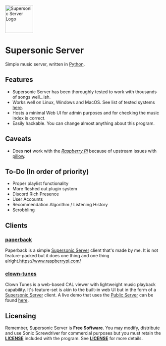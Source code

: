 <img alt="Supersonic Server Logo" src="https://github.com/yuckdevchan/Supersonic-Server/assets/60288171/e79ddd63-9945-448d-8793-b300907010a5" height="90">

# Supersonic Server
Simple music server, written in [Python](https://python.org).
## Features
- Supersonic Server has been thoroughly tested to work with thousands of songs well...ish.
- Works well on Linux, Windows and MacOS. See list of tested systems [here](https://sonic.davros.io/getting-started/supported-systems/).
- Hosts a minimal Web UI for admin purposes and for checking the music index is correct.
- Easily hackable. You can change almost anything about this program.
## Caveats
- Does **not** work with the [*Raspberry Pi*](https://www.raspberrypi.com/) because of upstream issues with [pillow](https://pypi.org/project/Pillow/).
## To-Do (In order of priority)
- Proper playlist functionality
- More fleshed out plugin system
- Discord Rich Presence
- User Accounts
- Recommendation Algorithm / Listening History
- Scrobbling
## Clients
### [paperback](https://github.com/yuckdevchan/paperback)
Paperback is a simple [Supersonic Server](https://github.com/yuckdevchan/Supersonic-Server) client that's made by me. It is not feature-packed but it does one thing and one thing alright.https://www.raspberrypi.com/
### [clown-tunes](https://github.com/circus-real/clown-tunes.)
Clown Tunes is a web-based CAL viewer with lightweight music playback capability. It's feature-set is akin to the built-in web UI but in the form of a [Supersonic Server](https://github.com/yuckdevchan/Supersonic-Server) client. A live demo that uses the [Public Server](http://atomic123.pythonanywhere.com) can be found [here]().
## Licensing
Remember, Supersonic Server is **Free Software**. You may modify, distribute and use Sonic Screwdriver for commercial purposes but you must retain the [**LICENSE**](https://spdx.org/licenses/MIT.html) included with the program. See [**LICENSE**](https://spdx.org/licenses/MIT.html) for more details.
